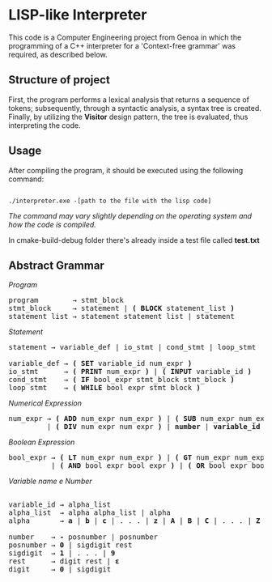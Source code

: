 # LISP-like Interpreter

This code is a Computer Engineering project from Genoa in which the programming of a C++ interpreter for a 'Context-free grammar' was required, as described below.

## Structure of project

First, the program performs a lexical analysis that returns a sequence of tokens; subsequently, through a syntactic analysis, a syntax tree is created. Finally, by utilizing the __Visitor__ design pattern, the tree is evaluated, thus interpreting the code.

## Usage

After compiling the program, it should be executed using the following command:

```

./interpreter.exe -[path to the file with the lisp code]

```

*The command may vary slightly depending on the operating system and how the code is compiled.*

In cmake-build-debug folder there's already inside a test file called **test.txt**

## Abstract Grammar

_Program_

<pre>
program        → stmt_block 
stmt_block     → statement | <b>( BLOCK </b>statement_list <b>)</b> 
statement_list → statement statement_list | statement 
</pre>

_Statement_

<pre>
statement → variable_def | io_stmt | cond_stmt | loop_stmt
  
variable_def → <b>( SET</b> variable_id num_expr <b>)</b>
io_stmt      → <b>( PRINT</b> num_expr <b>)</b> | <b>( INPUT</b> variable_id <b>)</b>
cond_stmt    → <b>( IF</b> bool_expr stmt_block stmt_block <b>)</b>
loop_stmt    → <b>( WHILE</b> bool_expr stmt_block <b>)</b>
</pre>

_Numerical Expression_

<pre>
num_expr → <b>( ADD</b> num_expr num_expr <b>)</b> | <b>( SUB</b> num_expr num_expr <b>)</b> | <b>( MUL</b> num_expr num_expr <b>)</b> 
         | <b>( DIV</b> num_expr num_expr <b>)</b> | <b>number</b> | <b>variable_id</b>
</pre>

_Boolean Expression_

<pre>
bool_expr → <b>( LT</b> num_expr num_expr <b>)</b> | <b>( GT</b> num_expr num_expr <b>)</b> | <b>( EQ</b> num_expr num_expr <b>)</b> 
          | <b>( AND</b> bool_expr bool_expr <b>)</b> | <b>( OR</b> bool_expr bool_expr <b>)</b> | <b>( NOT</b> bool_expr <b>)</b> | <b>TRUE</b> | <b>FALSE</b>
</pre>

_Variable name e Number_

<pre>

variable_id → alpha_list
alpha_list  → alpha alpha_list | alpha
alpha       → <b>a</b> | <b>b</b> | <b>c</b> | . . . | <b>z</b> | <b>A</b> | <b>B</b> | <b>C</b> | . . . | <b>Z</b>

number    → <b>-</b> posnumber | posnumber
posnumber → <b>0</b> | sigdigit rest
sigdigit  → <b>1</b> | . . . | <b>9</b>
rest      → digit rest | <b>ε</b>
digit     → <b>0</b> | sigdigit
</pre>


